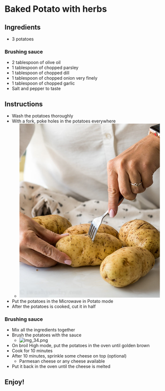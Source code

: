 # Baked Potato with herbs

## Ingredients
- 3 potatoes 

### Brushing sauce
- 2 tablespoon of olive oil
- 1 tablespoon of chopped parsley
- 1 tablespoon of chopped dill
- 1 tablespoon of chopped onion very finely
- 1 tablespoon of chopped garlic
- Salt and pepper to taste

## Instructions
- Wash the potatoes thoroughly
- With a fork, poke holes in the potatoes everywhere
  - ![img_33.png](img_33.png ':size=200')
- Put the potatoes in the Microwave in Potato mode
- After the potatoes is cooked, cut it in half

### Brushing sauce
- Mix all the ingredients together
- Brush the potatoes with the sauce
  - ![img_34.png](img_34.png ':size=200')
- On broil High mode, put the potatoes in the oven until golden brown
- Cook for 10 minutes
- After 10 minutes, sprinkle some cheese on top (optional)
  - Parmesan cheese or any cheese available 
- Put it back in the oven until the cheese is melted

## Enjoy!



